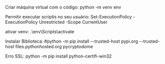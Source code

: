 Criar máquina virtual com o código: 
    python -m venv env 

Permitir executar scriptis no seu usuário: 
    Set-ExecutionPolicy -ExecutionPolicy Unrestricted -Scope CurrentUser

ativar venv: 
    .\env\Scripts\activate

Instalar Biblioteca:
    #python -m pip install --trusted-host pypi.org --trusted-host files.pythonhosted.org pycryptodome


Erro SSL:
python -m pip install python-certifi-win32

